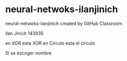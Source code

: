# neural-netwoks-ilanjinich
neural-netwoks-ilanjinich created by GitHub Classroom

Ilan Jinich 
143935

en XOR esta XOR
en Circulo esta el circulo

Si se escoger nombre

